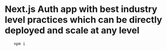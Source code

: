 # Next.js Auth app with best industry level practices which can be directly deployed and scale at any level

``` bash
    npm i
```

